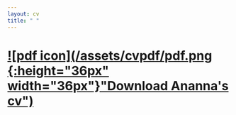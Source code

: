 ```yaml
---
layout: cv
title: " " 
---
```

# [![pdf icon](/assets/cvpdf/pdf.png {:height="36px" width="36px"}"Download Ananna's cv")](assets/cv/Ananna_CV.pdf)

 


